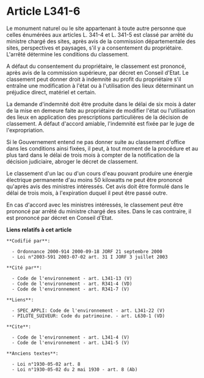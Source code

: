 # Article L341-6

Le monument naturel ou le site appartenant à toute autre personne que celles énumérées aux articles L. 341-4 et L. 341-5 est
classé par arrêté du ministre chargé des sites, après avis de la commission départementale des sites, perspectives et
paysages, s'il y a consentement du propriétaire. L'arrêté détermine les conditions du classement.

A défaut du consentement du propriétaire, le classement est prononcé, après avis de la commission supérieure, par décret en
Conseil d'Etat. Le classement peut donner droit à indemnité au profit du propriétaire s'il entraîne une modification à l'état
ou à l'utilisation des lieux déterminant un préjudice direct, matériel et certain.

La demande d'indemnité doit être produite dans le délai de six mois à dater de la mise en demeure faite au propriétaire de
modifier l'état ou l'utilisation des lieux en application des prescriptions particulières de la décision de classement. A
défaut d'accord amiable, l'indemnité est fixée par le juge de l'expropriation.

Si le Gouvernement entend ne pas donner suite au classement d'office dans les conditions ainsi fixées, il peut, à tout moment
de la procédure et au plus tard dans le délai de trois mois à compter de la notification de la décision judiciaire, abroger
le décret de classement.

Le classement d'un lac ou d'un cours d'eau pouvant produire une énergie électrique permanente d'au moins 50 kilowatts ne peut
être prononcé qu'après avis des ministres intéressés. Cet avis doit être formulé dans le délai de trois mois, à l'expiration
duquel il peut être passé outre.

En cas d'accord avec les ministres intéressés, le classement peut être prononcé par arrêté du ministre chargé des sites. Dans
le cas contraire, il est prononcé par décret en Conseil d'Etat.

**Liens relatifs à cet article**

	**Codifié par**:

	  - Ordonnance 2000-914 2000-09-18 JORF 21 septembre 2000
	  - Loi n°2003-591 2003-07-02 art. 31 I JORF 3 juillet 2003

	**Cité par**:

	  - Code de l'environnement - art. L341-13 (V)
	  - Code de l'environnement - art. R341-4 (VD)
	  - Code de l'environnement - art. R341-7 (V)

	**Liens**:

	  - SPEC_APPLI: Code de l'environnement - art. L341-22 (V)
	  - PILOTE_SUIVEUR: Code du patrimoine. - art. L630-1 (VD)

	**Cite**:

	  - Code de l'environnement - art. L341-4 (V)
	  - Code de l'environnement - art. L341-5 (V)

	**Anciens textes**:

	  - Loi n°1930-05-02 art. 8
	  - Loi n°1930-05-02 du 2 mai 1930 - art. 8 (Ab)

